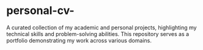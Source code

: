 # personal-cv-
A curated collection of my academic and personal projects, highlighting my technical skills and problem-solving abilities. This repository serves as a portfolio demonstrating my work across various domains.
